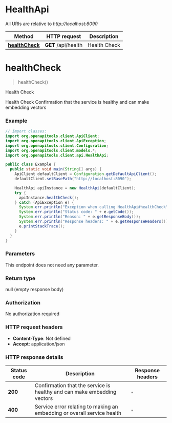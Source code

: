 # HealthApi

All URIs are relative to *http://localhost:8090*

| Method | HTTP request | Description |
|------------- | ------------- | -------------|
| [**healthCheck**](HealthApi.md#healthCheck) | **GET** /api/health | Health Check |


<a id="healthCheck"></a>
# **healthCheck**
> healthCheck()

Health Check

Health Check  Confirmation that the service is healthy and can make embedding vectors

### Example
```java
// Import classes:
import org.openapitools.client.ApiClient;
import org.openapitools.client.ApiException;
import org.openapitools.client.Configuration;
import org.openapitools.client.models.*;
import org.openapitools.client.api.HealthApi;

public class Example {
  public static void main(String[] args) {
    ApiClient defaultClient = Configuration.getDefaultApiClient();
    defaultClient.setBasePath("http://localhost:8090");

    HealthApi apiInstance = new HealthApi(defaultClient);
    try {
      apiInstance.healthCheck();
    } catch (ApiException e) {
      System.err.println("Exception when calling HealthApi#healthCheck");
      System.err.println("Status code: " + e.getCode());
      System.err.println("Reason: " + e.getResponseBody());
      System.err.println("Response headers: " + e.getResponseHeaders());
      e.printStackTrace();
    }
  }
}
```

### Parameters
This endpoint does not need any parameter.

### Return type

null (empty response body)

### Authorization

No authorization required

### HTTP request headers

 - **Content-Type**: Not defined
 - **Accept**: application/json

### HTTP response details
| Status code | Description | Response headers |
|-------------|-------------|------------------|
| **200** | Confirmation that the service is healthy and can make embedding vectors |  -  |
| **400** | Service error relating to making an embedding or overall service health |  -  |

